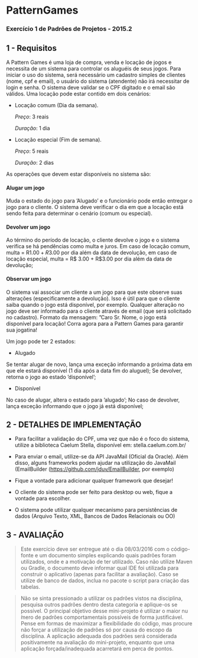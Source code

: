 # PatternGames

### Exercício 1 de Padrões de Projetos - 2015.2


1 - Requisitos
--------------

A Pattern Games é uma loja de compra, venda e locação de jogos e necessita de um sistema para controlar os aluguéis de seus jogos. Para iniciar o uso do sistema, será necessário um cadastro simples de clientes (nome, cpf e email), o usuário do sistema (atendente) não irá necessitar de login e senha. O sistema deve validar se o CPF digitado e o email são válidos.
Uma locação pode estar contido em dois cenários:

*   Locação comum (Dia da semana).
    
    _Preço_: 3 reais
    
    _Duração_: 1 dia
  
  
*   Locação especial (Fim de semana). 

    _Preço_: 5 reais
  
    _Duração_: 2 dias
  
  
As operações que devem estar disponíveis no sistema são:

#### Alugar um jogo

Muda o estado do jogo para ’Alugado’ e o funcionário pode então entregar o jogo para o cliente. O sistema deve verificar o dia em que a locação está sendo feita para determinar o cenário (comum ou especial).

#### Devolver um jogo

Ao término do período de locação, o cliente devolve o jogo e o sistema verifica se há pendências como multa e juros. Em caso de locação comum, multa = R$1.00 + R$3.00 por dia além da data de devolução, em caso de locação especial, multa = R$ 3.00 + R$3.00 por dia além da data de devolução;


#### Observar um jogo


O sistema vai associar um cliente a um jogo para que este observe suas alterações (especificamente a devolução). Isso é útil para que o cliente saiba quando o jogo está disponível, por exemplo. Qualquer alteração no jogo deve ser informado para o cliente através de email (que será solicitado no cadastro).
Formato da mensagem: ”Caro Sr. Nome, o jogo <NOME DO JOGO>está disponível para locação! Corra agora para a Pattern Games para garantir sua jogatina!


Um jogo pode ter 2 estados:

* Alugado

Se tentar alugar de novo, lança uma exceção informando a próxima data em que ele estará disponível (1 dia após a data fim do aluguel); Se devolver, retorna o jogo ao estado ’disponível’;

* Disponível

No caso de alugar, altera o estado para ’alugado’; No caso de devolver, lança exceção informando que o jogo já está disponível;


2 - DETALHES DE IMPLEMENTAÇÃO
-----------------------------

*   Para facilitar a validação do CPF, uma vez que não é o foco do sistema, utilize a biblioteca Caelum Stella, disponível em: stella.caelum.com.br/

*   Para enviar o email, utilize-se da API JavaMail (Oficial da Oracle). Além disso, alguns frameworks podem ajudar na utilização do JavaMail (EmailBuilder (https://github.com/jduv/EmailBuilder, por exemplo)

*   Fique a vontade para adicionar qualquer framework que desejar!

*   O cliente do sistema pode ser feito para desktop ou web, fique a vontade para escolher.

*   O sistema pode utilizar qualquer mecanismo para persistências de dados (Arquivo Texto, XML, Bancos de Dados Relacionais ou OO)


3 - AVALIAÇÃO
-------------

> Este exercício deve ser entregue até o dia 08/03/2016 com o código-fonte e um documento simples explicando quais padrões foram utilizados, onde e a motivação de ter utilizado. Caso não utilize Maven ou Gradle, o documento deve informar qual IDE foi utilizada para construir o aplicativo (apenas para facilitar a avaliação). Caso se utilize de banco de dados, inclua no pacote o script para criação das tabelas.

> Não se sinta pressionado a utilizar os padrões vistos na disciplina, pesquisa outros padrões dentro desta categoria e aplique-os se possível. O principal objetivo desse mini-projeto é utilizar o maior nu ́mero de padrões comportamentais possíveis de forma justificável. Pense em formas de maximizar a flexibilidade do código, mas procure não forçar a utilização de padrões só por causa do escopo da disciplina. A aplicação adequada dos padrões será considerada positivamente na avaliação do mini-projeto, enquanto que uma aplicação forçada/inadequada acarretará em perca de pontos.
